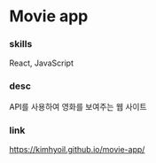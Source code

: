 # Movie app

### skills
React, JavaScript
### desc
API를 사용하여 영화를 보여주는 웹 사이트
### link
https://kimhyoil.github.io/movie-app/
